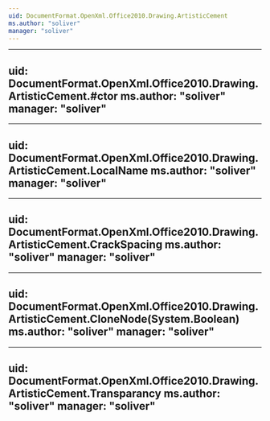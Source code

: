 ```yaml
---
uid: DocumentFormat.OpenXml.Office2010.Drawing.ArtisticCement
ms.author: "soliver"
manager: "soliver"
---
```


---
uid: DocumentFormat.OpenXml.Office2010.Drawing.ArtisticCement.#ctor
ms.author: "soliver"
manager: "soliver"
---

---
uid: DocumentFormat.OpenXml.Office2010.Drawing.ArtisticCement.LocalName
ms.author: "soliver"
manager: "soliver"
---

---
uid: DocumentFormat.OpenXml.Office2010.Drawing.ArtisticCement.CrackSpacing
ms.author: "soliver"
manager: "soliver"
---

---
uid: DocumentFormat.OpenXml.Office2010.Drawing.ArtisticCement.CloneNode(System.Boolean)
ms.author: "soliver"
manager: "soliver"
---

---
uid: DocumentFormat.OpenXml.Office2010.Drawing.ArtisticCement.Transparancy
ms.author: "soliver"
manager: "soliver"
---
